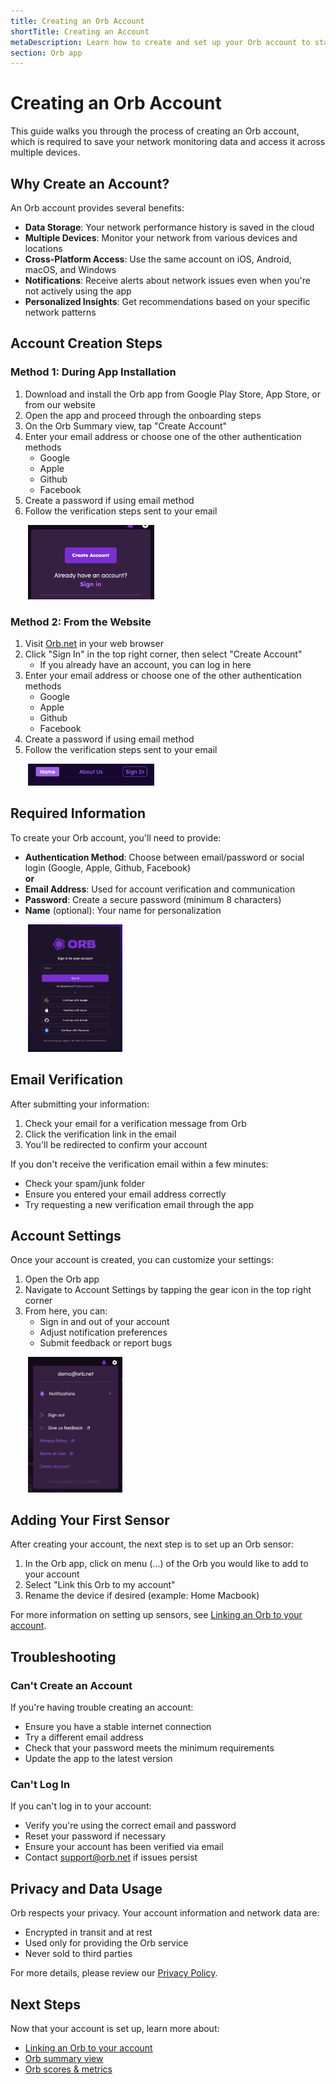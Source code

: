 ```yaml
---
title: Creating an Orb Account
shortTitle: Creating an Account
metaDescription: Learn how to create and set up your Orb account to start monitoring your network performance.
section: Orb app
---
```


# Creating an Orb Account

This guide walks you through the process of creating an Orb account, which is required to save your network monitoring data and access it across multiple devices.

## Why Create an Account?

An Orb account provides several benefits:

- **Data Storage**: Your network performance history is saved in the cloud
- **Multiple Devices**: Monitor your network from various devices and locations
- **Cross-Platform Access**: Use the same account on iOS, Android, macOS, and Windows
- **Notifications**: Receive alerts about network issues even when you're not actively using the app
- **Personalized Insights**: Get recommendations based on your specific network patterns

## Account Creation Steps

### Method 1: During App Installation

1. Download and install the Orb app from Google Play Store, App Store, or from our website
2. Open the app and proceed through the onboarding steps
3. On the Orb Summary view, tap "Create Account"
4. Enter your email address or choose one of the other authentication methods
   - Google
   - Apple
   - Github
   - Facebook
5. Create a password if using email method
6. Follow the verification steps sent to your email

<img src="../../images/orb-app/create-or-sign-into-account.png" alt="Create Account" width=40% style="margin-left: 2em;">

### Method 2: From the Website

1. Visit [Orb.net](https://auth.orb.net/sign-in) in your web browser
2. Click "Sign In" in the top right corner, then select "Create Account"
   - If you already have an account, you can log in here
3. Enter your email address or choose one of the other authentication methods
   - Google
   - Apple
   - Github
   - Facebook
4. Create a password if using email method
5. Follow the verification steps sent to your email

<img src="../../images/orb-app/web-sign-in.png" alt="Web Sign In" width=40% style="margin-left: 2em;">

## Required Information

To create your Orb account, you'll need to provide:

- **Authentication Method**: Choose between email/password or social login (Google, Apple, Github, Facebook)<br>
  **or** <br>
- **Email Address**: Used for account verification and communication
- **Password**: Create a secure password (minimum 8 characters)
- **Name** (optional): Your name for personalization

<img src="../../images/orb-app/sign-in-portal.png" alt="Sign In Portal" width=30% style="margin-left: 2em;">

## Email Verification

After submitting your information:

1. Check your email for a verification message from Orb
2. Click the verification link in the email
3. You'll be redirected to confirm your account

If you don't receive the verification email within a few minutes:

- Check your spam/junk folder
- Ensure you entered your email address correctly
- Try requesting a new verification email through the app

## Account Settings

Once your account is created, you can customize your settings:

1. Open the Orb app
2. Navigate to Account Settings by tapping the gear icon in the top right corner
3. From here, you can:
   - Sign in and out of your account
   - Adjust notification preferences
   - Submit feedback or report bugs

<img src="../../images/orb-app/orb-account-menu.png" alt="Orb Account" height=30% width=30% style="margin-left: 2em;">

## Adding Your First Sensor

After creating your account, the next step is to set up an Orb sensor:

1. In the Orb app, click on menu (...) of the Orb you would like to add to your account
2. Select "Link this Orb to my account"
3. Rename the device if desired (example: Home Macbook)

For more information on setting up sensors, see [Linking an Orb to your account](/docs/orb-app/linking-orb-to-account.md).

## Troubleshooting

### Can't Create an Account

If you're having trouble creating an account:

- Ensure you have a stable internet connection
- Try a different email address
- Check that your password meets the minimum requirements
- Update the app to the latest version

### Can't Log In

If you can't log in to your account:

- Verify you're using the correct email and password
- Reset your password if necessary
- Ensure your account has been verified via email
- Contact support@orb.net if issues persist

## Privacy and Data Usage

Orb respects your privacy. Your account information and network data are:

- Encrypted in transit and at rest
- Used only for providing the Orb service
- Never sold to third parties

For more details, please review our [Privacy Policy](/privacy-policy).

## Next Steps

Now that your account is set up, learn more about:

- [Linking an Orb to your account](/docs/orb-app/linking-orb-to-account.md)
- [Orb summary view](/docs/orb-app/orb-summary-view.md)
- [Orb scores & metrics](/docs/orb-app/orb-scores-metrics.md)
